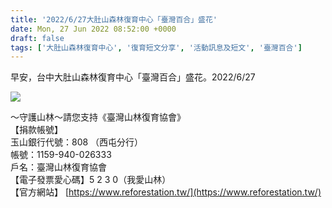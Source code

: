 ```yaml
---
title: '2022/6/27大肚山森林復育中心「臺灣百合」盛花'
date: Mon, 27 Jun 2022 08:52:00 +0000
draft: false
tags: ['大肚山森林復育中心', '復育短文分享', '活動訊息及短文', '臺灣百合']
---
```


早安，台中大肚山森林復育中心「臺灣百合」盛花。2022/6/27

![](https://www.reforestation.tw/wp-content/uploads/2022/07/220627臺灣百合.jpg)

～守護山林～請您支持《臺灣山林復育協會》  
【捐款帳號】  
玉山銀行代號：808 （西屯分行）  
帳號：1159-940-026333  
戶名：臺灣山林復育協會  
【電子發票愛心碼】5 2 3 0（我愛山林）  
【官方網站】 [https://www.reforestation.tw/](https://www.reforestation.tw/)